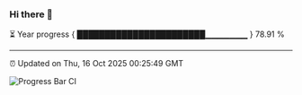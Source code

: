 ### Hi there 👋

⏳ Year progress { ███████████████████████▁▁▁▁▁▁▁ } 78.91 %

---

⏰ Updated on Thu, 16 Oct 2025 00:25:49 GMT

![Progress Bar CI](https://github.com/liununu/liununu/workflows/Progress%20Bar%20CI/badge.svg)
